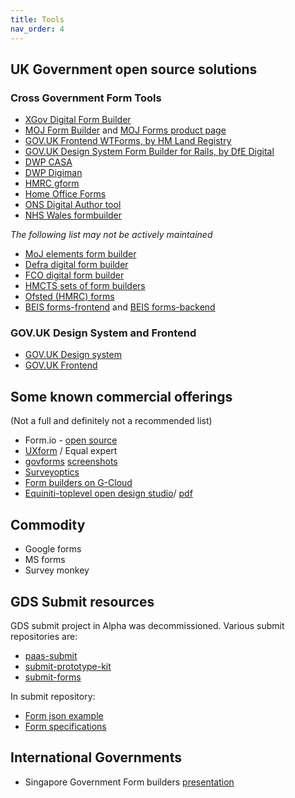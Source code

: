 ```yaml
---
title: Tools
nav_order: 4
---
```


## UK Government open source solutions

### Cross Government Form Tools

- [XGov Digital Form Builder](https://github.com/XGovFormBuilder/digital-form-builder)
- [MOJ Form Builder](https://github.com/ministryofjustice/form-builder) and [MOJ Forms product page](https://formbuilder-product-page.apps.live-1.cloud-platform.service.justice.gov.uk/)
- [GOV.UK Frontend WTForms, by HM Land Registry](https://govuk-frontend-wtf.herokuapp.com/)
- [GOV.UK Design System Form Builder for Rails, by DfE Digital](https://github.com/DFE-Digital/govuk_design_system_formbuilder)
- [DWP CASA](https://github.com/dwp/govuk-casa)
- [DWP Digiman](https://github.com/dwp/digiman)
- [HMRC gform](https://github.com/hmrc/gform)
- [Home Office Forms](https://github.com/UKHomeOfficeForms)
- [ONS Digital Author tool](https://github.com/ONSdigital/eq-author-app)
- [NHS Wales formbuilder](https://formbuildertwo.wales.nhs.uk/)
<!-- may not be maintained -->

 *The following list may not be actively maintained*

- [MoJ elements form builder](https://github.com/ministryofjustice/govuk_elements_form_builder)
- [Defra digital form builder](https://github.com/DEFRA/digital-form-builder)
- [FCO digital form builder](https://github.com/UKForeignOffice/digital-form-builder)
- [HMCTS sets of form builders](https://github.com/search?q=org%3Ahmcts+form&unscoped_q=form)
- [Ofsted (HMRC) forms](https://github.com/hmrc?q=form&type=&language=)
- [BEIS forms-frontend](https://github.com/UKGovernmentBEIS/beis-forms-frontend) and [BEIS forms-backend](https://github.com/UKGovernmentBEIS/beis-forms-backend)

### GOV.UK Design System and Frontend
- [GOV.UK Design system](https://design-system.service.gov.uk/)
- [GOV.UK Frontend](https://github.com/alphagov/govuk-frontend)

<!-- ![](https://i.imgur.com/0MNCvow.png) -->

## Some known commercial offerings
(Not a full and definitely not a recommended list)

- Form.io - [open source](https://github.com/formio/formio)
- [UXform](https://www.uxforms.com/documentation/) / Equal expert
- [govforms](https://govforms.co.uk/) [screenshots](https://hackmd.io/fKrZ0Zv3SAKqqyToj_2EVg)
- [Surveyoptics](https://surveyoptic.com/)
- [Form builders on G-Cloud](https://www.digitalmarketplace.service.gov.uk/g-cloud/search?q=form%20building&lot=cloud-software)
- [Equiniti-toplevel open design studio](https://equiniti-toplevel.com/)/ [pdf](https://equiniti-toplevel.com/media/1884/7593_toplevel_open_design_studio_v5.pdf)

## Commodity
- Google forms
- MS forms
- Survey monkey

## GDS Submit resources
GDS submit project in Alpha was decommissioned. Various submit repositories are:

- [paas-submit](https://github.com/alphagov/paas-submit)
- [submit-prototype-kit](https://github.com/alphagov/submit-prototype-kit)
- [submit-forms](https://github.com/alphagov/submit-forms)

In submit repository:

- [Form json example](https://github.com/alphagov/submit-prototype-kit/tree/master/examples)
- [Form specifications](https://github.com/alphagov/submit-prototype-kit/tree/master/schemas)

## International Governments
- Singapore Government Form builders [presentation](https://docs.google.com/presentation/d/1Yq_T8jOhAHA3BLyn1H7cPMBICKYCUmARxRUIe2hwno4/edit#slide=id.g62bfdc73d3_0_778)
